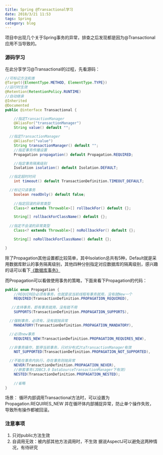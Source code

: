 ```yaml
---
title: Spring @Transactional学习
date: 2018/3/21 11:53
tags: Spring
category: blog
---
```

项目中出现几个关于Spring事务的异常，排查之后发现都是因为@Transactional应用不当导致的。
### 源码学习
在此分享学习@Transactional的过程，先看源码：

````java
//可标记方法和类
@Target({ElementType.METHOD, ElementType.TYPE})
//运行时生效
@Retention(RetentionPolicy.RUNTIME)
//自动继承
@Inherited
@Documented
public @interface Transactional {

	//指定TransactionManager
	@AliasFor("transactionManager")
	String value() default "";

  //指定TransactionManager
	@AliasFor("value")
	String transactionManager() default "";
	//指定事务传播设置
	Propagation propagation() default Propagation.REQUIRED;

	//指定事务隔离级别
	Isolation isolation() default Isolation.DEFAULT;

  //指定超时时间
	int timeout() default TransactionDefinition.TIMEOUT_DEFAULT;

  //标记只读事务
	boolean readOnly() default false;
    
	//指定回滚的异常类型
	Class<? extends Throwable>[] rollbackFor() default {};

	String[] rollbackForClassName() default {};
	
  //指定不会滚的异常类型
	Class<? extends Throwable>[] noRollbackFor() default {};

	String[] noRollbackForClassName() default {};

}
````
除了Propagation其他设置都比较简单，其中Isolation总共有5种，Default就是采用数据库默认的事务隔离级别，其他四种分别指定对应数据库的隔离级别，感兴趣的话可以看下[《数据库事务》]()

而Propagation可以看做使用事务的策略，下面来看下Propagation的代码：
````java
public enum Propagation {
    //REQUIRED必须有事务，也就是说当前线程有事务就用，没有就New一个
	REQUIRED(TransactionDefinition.PROPAGATION_REQUIRED),

   //支持事务，即有事务就用，没有就不用
	SUPPORTS(TransactionDefinition.PROPAGATION_SUPPORTS),

  //强制事务，必须有，没有就抛异常
	MANDATORY(TransactionDefinition.PROPAGATION_MANDATORY),

  //必须new事务
	REQUIRES_NEW(TransactionDefinition.PROPAGATION_REQUIRES_NEW),

  //非事务操作，暂停当前事务，只对分布式JtaTransactionManager有效
	NOT_SUPPORTED(TransactionDefinition.PROPAGATION_NOT_SUPPORTED),

  //不能在事务内执行，存在事务则抛异常
	NEVER(TransactionDefinition.PROPAGATION_NEVER),
    //嵌套事务(JDBC3.0 DataSourceTransactionManager下有效)
	NESTED(TransactionDefinition.PROPAGATION_NESTED);
    
	//省略
}

````
场景： 循环内部调用Transactional方法时，可以设置为Propagation.REQUIRES_NEW 并在循环体内部捕捉异常，防止单个操作失败，导致所有操作都被回滚。

### 注意事项
1. 只对public方法生效
2. 自调用无效：被内部其他方法调用时，不生效
据说AspectJ可以避免这两种情况，有待研究